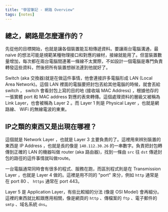 ```yaml
---
title: "學習筆記 - 網路 Overview"
tags: [notes]
---
```


## 總之，網路是怎麼運作的？

<!--more-->

先從他的目標開始，也就是讓各個裝置能互相傳遞資料。要讓兩台電腦溝通，最 naive 的想法可能是規範某種物理接口和對應的線材，接線就能用了。但當裝置數量增加，每次都在兩台電腦間連著一條線不太實際，不如設計一個電腦是專門負責轉發這些資料，然後把所有裝置想辦法連到他就好了。

Switch (aka 交換器)就是在做這件事情，他會連接許多電腦形成 LAN (Local Area Network)。這個 LAN 裡面的電腦要把封包丟給其他電腦的時候，就會丟給 switch ， switch 會看封包上寫的目的地 (接收端 MAC Address) ，根據他存的一張實體 port 和 MAC address 對應的表來轉傳。這個處理資料的層級又被稱為 Link Layer，也會被稱為 Layer 2 。而 Layer 1 則是 Physical Layer ，也就是網路線、 WiFi 的無線電波的東東。

## IP之類的東西又是出現在哪裡？

這個就是 Network Layer ，也就是 Layer 3 主要負責的了。這裡用來辨別裝置的東西是 IP Address ，也就是長的像是 `140.112.30.26` 的一串數字。負責把封包轉傳到正確的 LAN 的機器叫做 router (aka 路由器)，找到一條由 `src` 往 `dst` 傳遞封包的路徑的這件事情就叫做route。

一台電腦通常同時會有很多的程式、服務在跑，而區別程式則是在 Transmission Layer ，也就是 Layer 4 做的。這裡是用不同的 "port" 來分，例如 `http` 通常是在 port 80 、 `https` 通常在 port 443。

Layer 5 是 Application Layer，有些比較細的分法 (像是 OSI Model) 會再細分。這裡的東西就比較跟應用相關，像是網頁的 `http` 、傳檔案的 `ftp` 、電子郵件的 `smtp` 、域名系統 `dns`。
